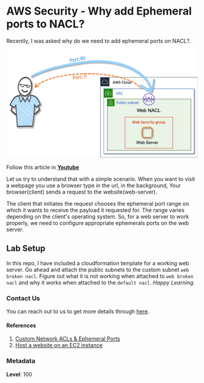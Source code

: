 # AWS Security - Why add Ephemeral ports to NACL?

Recently, I was asked why do we need to add ephemeral ports on NACL?.

![why-add-ephemeral-ports-on-nacl](images/why-add-ephemeral-ports-on-nacl.png)

Follow this article in **[Youtube](https://youtu.be/MhFlNOdMfRo)**

Let us try to understand that with a simple scenario. When you want to visit a webpage you use a browser type in the url, in the background, Your browser(client) sends a request to the website(web-server). 

The client that initiates the request chooses the ephemeral port range on which it wants to receive the payload it requested for. The range varies depending on the client's operating system. So, for a web server to work properly, we need to configure appropriate ephemerals ports on the web server.

## Lab Setup

  In this repo, I have included a cloudformation template for a working web server. Go ahead and attach the public subnets to the custom subnet `web broken nacl`. Figure out what it is not working when attached to `web broken nacl` and why it works when attached to the `default nacl`. _Happy Learning_.

### Contact Us

You can reach out to us to get more details through [here](https://youtube.com/c/valaxytechnologies/about).

#### References

1. [Custom Network ACLs & Ephemeral Ports](https://docs.aws.amazon.com/en_pv/vpc/latest/userguide/vpc-network-acls.html#nacl-ephemeral-ports)
1. [Host a website on an EC2 instance](https://aws.amazon.com/premiumsupport/knowledge-center/connect-http-https-ec2/)

### Metadata

**Level**: 100

